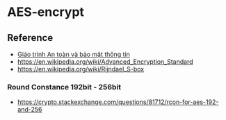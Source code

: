 # AES-encrypt
## Reference
- [Giáo trình An toàn và bảo mật thông tin](https://actvneduvn-my.sharepoint.com/:b:/g/personal/ct030433_actvn_edu_vn/EeDoz5wjKZpDjtRVZgIZNxsBz5s_8GviuJQ-rgaNLv_UQA?e=0JJLSM)
- https://en.wikipedia.org/wiki/Advanced_Encryption_Standard
- https://en.wikipedia.org/wiki/Rijndael_S-box
### Round Constance 192bit - 256bit
- https://crypto.stackexchange.com/questions/81712/rcon-for-aes-192-and-256